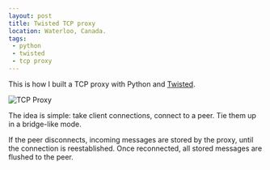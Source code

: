 ```yaml
---
layout: post
title: Twisted TCP proxy
location: Waterloo, Canada.
tags:
 - python
 - twisted
 - tcp proxy
---
```


This is how I built a TCP proxy with Python and
 [Twisted](http://twistedmatrix.com/).

![TCP Proxy]({{site.prefix}}/img/posts/tcp-proxy.png)

The idea is simple: take client connections, connect to a peer. Tie them up in
 a bridge-like mode.

If the peer disconnects, incoming messages are stored by the proxy, until the
connection is reestablished. Once reconnected, all stored messages are flushed to
the peer.

<script src="https://gist.github.com/1878983.js?file=tcp-proxy.py"> </script>
